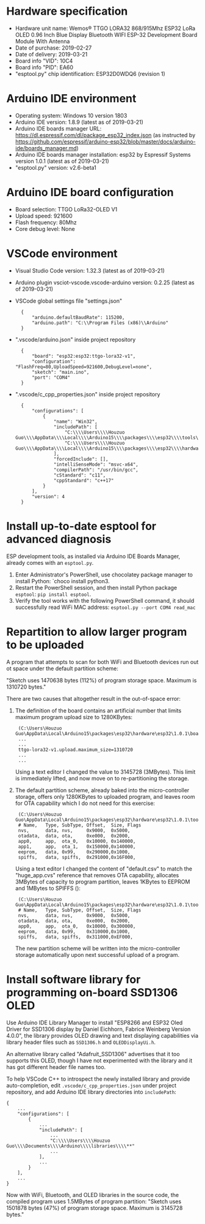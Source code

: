 # Hardware specification
- Hardware unit name: Wemos® TTGO LORA32 868/915Mhz ESP32 LoRa OLED 0.96 Inch Blue Display Bluetooth WIFI ESP-32 Development Board Module With Antenna
- Date of purchase: 2019-02-27
- Date of delivery: 2019-03-21
- Board info "VID": 10C4
- Board info "PID": EA60
- "esptool.py" chip identification: ESP32D0WDQ6 (revision 1)

# Arduino IDE environment
- Operating system: Windows 10 version 1803
- Arduino IDE version: 1.8.9 (latest as of 2019-03-21)
- Arduino IDE boards manager URL: https://dl.espressif.com/dl/package_esp32_index.json (as instructed by https://github.com/espressif/arduino-esp32/blob/master/docs/arduino-ide/boards_manager.md)
- Arduino IDE boards manager installation: esp32 by Espressif Systems version 1.0.1 (latest as of 2019-03-21)
- "esptool.py" version: v2.6-beta1

# Arduino IDE board configuration
- Board selection: TTGO LoRa32-OLED V1
- Upload speed: 921600
- Flash frequency: 80Mhz
- Core debug level: None

# VSCode environment
- Visual Studio Code version: 1.32.3 (latest as of 2019-03-21)
- Arduino plugin vsciot-vscode.vscode-arduino version: 0.2.25 (latest as of 2019-03-21)
- VSCode global settings file "settings.json"

        {
            "arduino.defaultBaudRate": 115200,
            "arduino.path": "C:\\Program Files (x86)\\Arduino"
        }

- ".vscode/arduino.json" inside project repository

        {
            "board": "esp32:esp32:ttgo-lora32-v1",
            "configuration": "FlashFreq=80,UploadSpeed=921600,DebugLevel=none",
            "sketch": "main.ino",
            "port": "COM4"
        }

- ".vscode/c_cpp_properties.json" inside project repository

        {
            "configurations": [
                {
                    "name": "Win32",
                    "includePath": [
                        "C:\\\\Users\\\\Houzuo Guo\\\\AppData\\\\Local\\\\Arduino15\\\\packages\\\\esp32\\\\tools\\\\**",
                        "C:\\\\Users\\\\Houzuo Guo\\\\AppData\\\\Local\\\\Arduino15\\\\packages\\\\esp32\\\\hardware\\\\esp32\\\\1.0.1\\\\**"
                    ],
                    "forcedInclude": [],
                    "intelliSenseMode": "msvc-x64",
                    "compilerPath": "/usr/bin/gcc",
                    "cStandard": "c11",
                    "cppStandard": "c++17"
                }
            ],
            "version": 4
        }

# Install up-to-date esptool for advanced diagnosis
ESP development tools, as installed via Arduino IDE Boards Manager, already comes with an `esptool.py`. 

1. Enter Administrator's PowerShell, use chocolatey package manager to install Python: `choco install python3.
2. Restart the PowerShell session, and then install Python package `esptool`: `pip install esptool`.
3. Verify the tool works with the following PowerShell command, it should successfully read WiFi MAC address: `esptool.py --port COM4 read_mac`

# Repartition to allow larger program to be uploaded
A program that attempts to scan for both WiFi and Bluetooth devices run out ot space under the default partition scheme:

"Sketch uses 1470638 bytes (112%) of program storage space. Maximum is 1310720 bytes."

There are two causes that altogether result in the out-of-space error:

1. The definition of the board contains an artificial number that limits maximum program upload size to 1280KBytes:

        (C:\Users\Houzuo Guo\AppData\Local\Arduino15\packages\esp32\hardware\esp32\1.0.1\boards.txt)
        ...
        ...
        ttgo-lora32-v1.upload.maximum_size=1310720
        ...
        ...

   Using a text editor I changed the value to 3145728 (3MBytes). This limit is immediately lifted, and now move on to re-partitioning the storage.

2. The default partition scheme, already baked into the micro-controller storage, offers only 1280KBytes to uploaded program, and leaves room for OTA capability which I do not need for this exercise:

        (C:\Users\Houzuo Guo\AppData\Local\Arduino15\packages\esp32\hardware\esp32\1.0.1\tools\partitions\default.csv)
        # Name,   Type, SubType, Offset,  Size, Flags
        nvs,      data, nvs,     0x9000,  0x5000,
        otadata,  data, ota,     0xe000,  0x2000,
        app0,     app,  ota_0,   0x10000, 0x140000,
        app1,     app,  ota_1,   0x150000,0x140000,
        eeprom,   data, 0x99,    0x290000,0x1000,
        spiffs,   data, spiffs,  0x291000,0x16F000,

   Using a text editor I changed the content of "default.csv" to match the "huge_app.cvs" reference that removes OTA capability, allocates 3MBytes of capacity to program partition, leaves 1KBytes to EEPROM and 1MBytes to SPIFFS ():

        (C:\Users\Houzuo Guo\AppData\Local\Arduino15\packages\esp32\hardware\esp32\1.0.1\tools\partitions\default.csv)
        # Name,   Type, SubType, Offset,  Size, Flags
        nvs,      data, nvs,     0x9000,  0x5000,
        otadata,  data, ota,     0xe000,  0x2000,
        app0,     app,  ota_0,   0x10000, 0x300000,
        eeprom,   data, 0x99,    0x310000,0x1000,
        spiffs,   data, spiffs,  0x311000,0xEF000,

   The new partition scheme will be written into the micro-controller storage automatically upon next successful upload of a program.

# Install software library for programming on-board SSD1306 OLED
Use Arduino IDE Library Manager to install "ESP8266 and ESP32 Oled Driver for SSD1306 display by Daniel Eichhorn, Fabrice Weinberg Version 4.0.0", the library provides OLED drawing and text displaying capabilities via library header files such as `SSD1306.h` and `OLEDDisplayUi.h`.

An alternative library called "Adafruit_SSD1306" advertises that it too supports this OLED, though I have not experimented with the library and it has got different header file names too.

To help VSCode C++ to introspect the newly installed library and provide auto-completion, edit `.vscode/c_cpp_properties.json` under project repository, and add Arduino IDE library directories into `includePath`:

    {
        ...
        "configurations": [
            {
                ...
                "includePath": [
                    ...
                    "C:\\\\Users\\\\Houzuo Guo\\\\Documents\\\\Arduino\\\\libraries\\\\**"
                    ...
                ],
                ...
            }
        ],
        ...
    }

Now with WiFi, Bluetooth, and OLED libraries in the source code, the compiled program uses 1.5MBytes of program partition: "Sketch uses 1501878 bytes (47%) of program storage space. Maximum is 3145728 bytes."